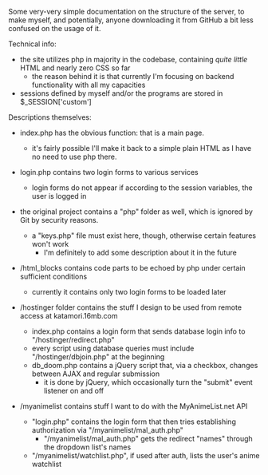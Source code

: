 
Some very-very simple documentation on the structure of the server, to make myself, and potentially,
anyone downloading it from GitHub a bit less confused on the usage of it.

Technical info:

- the site utilizes php in majority in the codebase, containing *quite little* HTML and nearly zero CSS so far
    - the reason behind it is that currently I'm focusing on backend functionality with all my capacities
- sessions defined by myself and/or the programs are stored in $_SESSION['custom']

Descriptions themselves:

- index.php has the obvious function: that is a main page.
    - it's fairly possible I'll make it back to a simple plain HTML as I have no need to use php there.

- login.php contains two login forms to various services
    - login forms do not appear if according to the session variables, the user is logged in

- the original project contains a "php" folder as well, which is ignored by Git by security reasons.
    - a "keys.php" file must exist here, though, otherwise certain features won't work
        - I'm definitely to add some description about it in the future

- /html_blocks contains code parts to be echoed by php under certain sufficient conditions
    - currently it contains only two login forms to be loaded later

- /hostinger folder contains the stuff I design to be used from remote access at katamori.16mb.com
    - index.php contains a login form that sends database login info to "/hostinger/redirect.php"
    - every script using database queries must include "/hostinger/dbjoin.php" at the beginning
    - db_doom.php contains a jQuery script that, via a checkbox, changes between AJAX and regular submission
        - it is done by jQuery, which occasionally turn the "submit" event listener on and off

- /myanimelist contains stuff I want to do with the MyAnimeList.net API
    - "login.php" contains the login form that then tries establishing authorization via "/myanimelist/mal_auth.php"
        - "/myanimelist/mal_auth.php" gets the redirect "names" through the dropdown list's names
    - "/myanimelist/watchlist.php", if used after auth, lists the user's anime watchlist